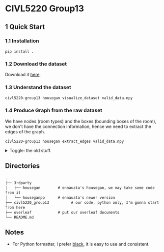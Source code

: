 # CIVL5220 Group13

## 1 Quick Start

### 1.1 Installation

```
pip install .
```

### 1.2 Download the dataset

Download it [here](https://hkustconnect-my.sharepoint.com/:f:/g/personal/zniu_connect_ust_hk/EiWYJksoDsNDk5tqfRap70UBT2-jjNHCO7uPfQpFiucSAQ?e=LQ0v3d).

### 1.3 Understand the dataset

```
civl5220-group13 housegan visualize_dataset valid_data.npy
```

### 1.4 Produce Graph from the raw dataset

We have nodes (room types) and the boxes (bounding boxes of the room), we don't have the connection information, hence we need to extract the edges of the graph.

```
civl5220-group13 housegan extract_edges valid_data.npy
```

<details>

<summary> Toggle: the old stuff. </summary>

## Run

### HouseGANPP

Clone the houseganpp repo,

```
git clone https://github.com/ennauata/houseganpp
```

or clone this repo recursively.

```
git clone --recurse-submodules https://github.com/enhuiz/civl5220-group13
```

Then go to the houseganpp folder, install requirements

```
pip intall -r requirements.txt
```

(or just run it and install what is missing, version seems not important for houseganpp tested on nov. 6, 2021)

After this, you need to change the path in `data/sample_list.txt` like this:

```
-/home/nelson/Workspace/autodesk/autodesk/rplan_2/json_data_update/7513.json
+data/json/7513.json
```

Run `python test.py`, you will get the `dump` folder, which contains something like:

![](images/fp_final_0.png)

### HouseGAN

Clone the housegan repo,

```
git clone https://github.com/ennauata/housegan
```

or clone this repo recursively.

```
git clone --recurse-submodules https://github.com/enhuiz/civl5220-group13
```

For HouseGAN, you actually need to download the dataset and pretrained model according to their document (they are not contained in the repo :|). Requirements are also needed to be installed, latest version seemed fine, except for `networkx==2.4` (nov. 6, 2021).

After downloading the model and processed dataset (yes, for this one they provide a processed dataset, `train_data.npy` and `valid_data.npy`), modify those lines of `variation_bbs_with_target_graph_segments_suppl.py` since they named their experiment as `exp_demo` and run for `500_000` iterations.

```
-numb_iters = 200000
-exp_name = 'exp_with_graph_global_new'
+numb_iters = 500000   # change the iters, to make the ckpt path right
+exp_name = 'exp_demo' # change the name
 target_set = 'D'
 phase='eval'
 checkpoint = './checkpoints/{}_{}_{}.pth'.format(exp_name, target_set, numb_iters)
@@ -177,7 +177,7 @@ generator.load_state_dict(torch.load(checkpoint))
 cuda = True if torch.cuda.is_available() else False
 if cuda:
     generator.cuda()
-rooms_path = '/local-scratch4/nnauata/autodesk/FloorplanDataset/'
+rooms_path = './FloorplanDataset/' # i put those xxx_data.npy here
```

Then run `python variation_bbs_with_target_graph_segments_suppl.py`, this perhaps needs cuda, you got a folder `output`, with output like this:

![](images/results_page_D_0.png)

## Concepts

### Glossary

By default, consider HouseGAN++.

- **Bubble diagram**: A graph, whose nodes represent room type (including the room "outside") and edge represent doors.
- **RPLAN dataset**: A dataset from USTC, used by HouseGAN++: http://staff.ustc.edu.cn/~fuxm/projects/DeepLayout/index.html
- **Raster-to-Vector**, **Vectorization**: The algorithm used to convert raster images to vector graphics: http://art-programmer.github.io/floorplan-transformation.html
- **Room Mask**: 64x64 (32x32 in HouseGAN) signle-channel segment map (like those in instance segmentation), foreground (value > 0, perhaps) means this pixel is within the region of given room. The final generation result you see from the website and paper is a aggregation of the maps (i.e. room masks) of all input rooms.

## Data Structure

An example training data from: `3rdparty/houseganpp/data/json/7513.json`

```javascript
{
  // 14 rooms, each has a type
  "room_type": [3, 3, 2, 5, 4, 5, 1, 17, 17, 17, 17, 17, 17, 15],
  // 14 box coord, range from [0, 256) (exclusive?)
  "boxes": [
    [51.0, 56.0, 96.0, 107.0],
    [78.0, 113.0, 124.0, 168.0],
    [159.0, 56.0, 205.0, 78.0],
    [192.0, 84.0, 205.0, 107.0],
    [159.0, 84.0, 186.0, 107.0],
    [130.0, 183.0, 186.0, 200.0],
    [102.0, 56.0, 186.0, 177.0],
    [195.0, 79.0, 205.0, 83.0],
    [114.0, 108.0, 126.0, 112.0],
    [97.0, 96.0, 101.0, 105.0],
    [154.0, 66.0, 158.0, 76.0],
    [154.0, 96.0, 158.0, 108.0],
    [137.0, 178.0, 179.0, 182.0],
    [137.0, 51.0, 149.0, 55.0]
  ],
  // box edge coord, together with room type and ?
  "edges": [
    [51.0, 56.0, 51.0, 107.0, 3, 0],
    [51.0, 107.0, 96.0, 107.0, 3, 0],
    [96.0, 107.0, 96.0, 56.0, 3, 1],
    [96.0, 56.0, 51.0, 56.0, 3, 0],
    [78.0, 113.0, 78.0, 168.0, 3, 0],
    [78.0, 168.0, 124.0, 168.0, 3, 0],
    [124.0, 168.0, 124.0, 113.0, 3, 0],
    [124.0, 113.0, 78.0, 113.0, 3, 1],
    [159.0, 56.0, 159.0, 78.0, 2, 1],
    [159.0, 78.0, 205.0, 78.0, 2, 5],
    [205.0, 78.0, 205.0, 56.0, 2, 0],
    [205.0, 56.0, 159.0, 56.0, 2, 0],
    [192.0, 84.0, 192.0, 107.0, 5, 0],
    [192.0, 107.0, 205.0, 107.0, 5, 0],
    [205.0, 107.0, 205.0, 84.0, 5, 0],
    [205.0, 84.0, 192.0, 84.0, 5, 2],
    [159.0, 84.0, 159.0, 107.0, 4, 1],
    [159.0, 107.0, 186.0, 107.0, 4, 0],
    [186.0, 107.0, 186.0, 84.0, 4, 0],
    [186.0, 84.0, 159.0, 84.0, 4, 0],
    [130.0, 183.0, 130.0, 200.0, 5, 0],
    [130.0, 200.0, 186.0, 200.0, 5, 0],
    [186.0, 200.0, 186.0, 183.0, 5, 0],
    [186.0, 183.0, 130.0, 183.0, 5, 1],
    [102.0, 56.0, 102.0, 107.0, 1, 3],
    [102.0, 107.0, 130.0, 107.0, 1, 3],
    [130.0, 107.0, 130.0, 177.0, 1, 0],
    [130.0, 177.0, 186.0, 177.0, 1, 5],
    [186.0, 177.0, 186.0, 113.0, 1, 0],
    [186.0, 113.0, 153.0, 113.0, 1, 0],
    [153.0, 113.0, 153.0, 56.0, 1, 4],
    [153.0, 56.0, 102.0, 56.0, 1, 0],
    [195.0, 79.0, 195.0, 83.0, 17, 0],
    [195.0, 83.0, 205.0, 83.0, 17, 5],
    [205.0, 83.0, 205.0, 79.0, 17, 0],
    [205.0, 79.0, 195.0, 79.0, 17, 2],
    [114.0, 108.0, 114.0, 112.0, 17, 0],
    [114.0, 112.0, 126.0, 112.0, 17, 3],
    [126.0, 112.0, 126.0, 108.0, 17, 0],
    [126.0, 108.0, 114.0, 108.0, 17, 1],
    [97.0, 96.0, 97.0, 105.0, 17, 3],
    [97.0, 105.0, 101.0, 105.0, 17, 0],
    [101.0, 105.0, 101.0, 96.0, 17, 1],
    [101.0, 96.0, 97.0, 96.0, 17, 0],
    [154.0, 66.0, 154.0, 76.0, 17, 1],
    [154.0, 76.0, 158.0, 76.0, 17, 0],
    [158.0, 76.0, 158.0, 66.0, 17, 2],
    [158.0, 66.0, 154.0, 66.0, 17, 0],
    [154.0, 96.0, 154.0, 108.0, 17, 1],
    [154.0, 108.0, 158.0, 108.0, 17, 0],
    [158.0, 108.0, 158.0, 96.0, 17, 4],
    [158.0, 96.0, 154.0, 96.0, 17, 0],
    [137.0, 178.0, 137.0, 182.0, 17, 0],
    [137.0, 182.0, 179.0, 182.0, 17, 5],
    [179.0, 182.0, 179.0, 178.0, 17, 0],
    [179.0, 178.0, 137.0, 178.0, 17, 1],
    [137.0, 51.0, 137.0, 55.0, 15, 0],
    [137.0, 55.0, 149.0, 55.0, 15, 1],
    [149.0, 55.0, 149.0, 51.0, 15, 0],
    [149.0, 51.0, 137.0, 51.0, 15, 0]
  ],
  // ?
  "ed_rm": [
    [0],
    [0],
    [0, 6],
    [0],
    [1],
    [1],
    [1],
    [1, 6],
    [2, 6],
    [2, 3],
    [2],
    [2],
    [3],
    [3],
    [3],
    [3, 2],
    [4, 6],
    [4],
    [4],
    [4],
    [5],
    [5],
    [5],
    [5, 6],
    [6, 0],
    [6, 1],
    [6],
    [6, 5],
    [6],
    [6],
    [6, 4],
    [6],
    [7],
    [7, 3],
    [7],
    [7, 2],
    [8],
    [8, 1],
    [8],
    [8, 6],
    [9, 0],
    [9],
    [9, 6],
    [9],
    [10, 6],
    [10],
    [10, 2],
    [10],
    [11, 6],
    [11],
    [11, 4],
    [11],
    [12],
    [12, 5],
    [12],
    [12, 6],
    [13],
    [13, 6],
    [13],
    [13]
  ]
}
```

### Room Type

Each room has a room type.

According to [here](https://github.com/ennauata/houseganpp/blob/main/misc/utils.py), room types are:

```python
{
 'living_room': 1,
 'kitchen': 2,
 'bedroom': 3,
 'bathroom': 4,
 'balcony': 5,
 'entrance': 6,
 'dining room': 7,
 'study room': 8,
 'storage': 10,
 'front door': 15,   # the door connects room and outside
 'unknown': 16,
 'interior_door': 17 # the door connects rooms
 }
```

🤔, some numbers are somehow skipped, there is only **12** classes, including **10** room types and **2** door types.

### Boxes

Each room has a **axes-aligned** (i.e. either horizontal or vertical) box, represented by pixels within 256x256 canvas.

By drawing the boxes from the above sample on a `256x256` canvas, we can get:

![](images/2021-11-05-16-30-43.png)

</details>

## Directories

```
.
├── 3rdparty
│   ├── housegan        # ennauata's housegan, we may take some code from it
│   └── houseganpp      # ennauata's newer version
├── civl5220_group13          # our code, python only, I'm gonna start from here
├── overleaf            # put our overleaf documents
└── README.md
```

## Notes

- For Python formatter, I prefer [black](https://github.com/psf/black.git), it is easy to use and consistent.

